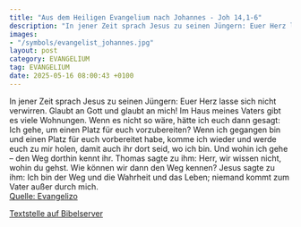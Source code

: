 ```yaml
---
title: "Aus dem Heiligen Evangelium nach Johannes - Joh 14,1-6"
description: "In jener Zeit sprach Jesus zu seinen Jüngern: Euer Herz lasse sich nicht verwirren. Glaubt an Gott und glaubt an mich! Im Haus meines Vaters gibt es viele Wohnungen. Wenn es nicht so wäre, hätte ich euch dann gesagt: Ich gehe, um einen Platz für euch vorzubereiten? Wenn ich gegan...."
images:
- "/symbols/evangelist_johannes.jpg"
layout: post
category: EVANGELIUM
tag: EVANGELIUM
date: 2025-05-16 08:00:43 +0100
---
```

In jener Zeit sprach Jesus zu seinen Jüngern: Euer Herz lasse sich nicht verwirren. Glaubt an Gott und glaubt an mich!
Im Haus meines Vaters gibt es viele Wohnungen. Wenn es nicht so wäre, hätte ich euch dann gesagt: Ich gehe, um einen Platz für euch vorzubereiten?
Wenn ich gegangen bin und einen Platz für euch vorbereitet habe, komme ich wieder und werde euch zu mir holen, damit auch ihr dort seid, wo ich bin.<!--more-->
Und wohin ich gehe – den Weg dorthin kennt ihr.
Thomas sagte zu ihm: Herr, wir wissen nicht, wohin du gehst. Wie können wir dann den Weg kennen?
Jesus sagte zu ihm: Ich bin der Weg und die Wahrheit und das Leben; niemand kommt zum Vater außer durch mich.<br>
[Quelle: Evangelizo](https://evangeliumtagfuertag.org/DE/gospel)

[Textstelle auf Bibelserver](https://www.bibleserver.com/EU/Johannes14,1-6)
